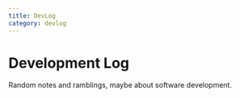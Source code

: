 ```yaml
---
title: DevLog
category: devlog
---
```

# Development Log

Random notes and ramblings, maybe about software development.
